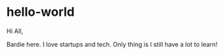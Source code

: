 # hello-world
Hi All,

Bardie here. I love startups and tech. Only thing is I still have a lot to learn!
